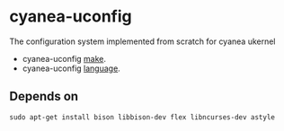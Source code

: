 # cyanea-uconfig
The configuration system implemented from scratch for cyanea ukernel

- cyanea-uconfig [make](https://github.com/amrzar/cyanea-uconfig/blob/master/docs/makefile.md "make").
- cyanea-uconfig [language](https://github.com/amrzar/cyanea-uconfig/blob/master/docs/parser.md "language").

## Depends on

`sudo apt-get install bison libbison-dev flex libncurses-dev astyle`

